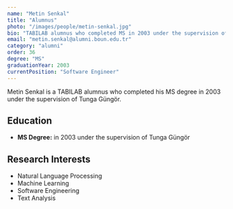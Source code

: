 ```yaml
---
name: "Metin Senkal"
title: "Alumnus"
photo: "/images/people/metin-senkal.jpg"
bio: "TABILAB alumnus who completed MS in 2003 under the supervision of Tunga Güngör."
email: "metin.senkal@alumni.boun.edu.tr"
category: "alumni"
order: 36
degree: "MS"
graduationYear: 2003
currentPosition: "Software Engineer"
---
```


Metin Senkal is a TABILAB alumnus who completed his MS degree in 2003 under the supervision of Tunga Güngör.

## Education

- **MS Degree:** in 2003 under the supervision of Tunga Güngör

## Research Interests

- Natural Language Processing
- Machine Learning
- Software Engineering
- Text Analysis 